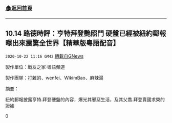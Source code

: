 ###  [:house:返回首頁](https://github.com/ourhimalayas/txt)
---

## 10.14 路德時評：亨特拜登艷照門 硬盤已經被紐約郵報曝出來震驚全世界【精華版粵語配音】
`2020-10-22 11:16 GM42` [轉載自GNews](https://gnews.org/zh-hant/440440/)

製作單位：戰友之家·粵語頻道

製作團隊：打雜的、wenfei、WikimBao、麻辣湯



摘要：

紐約郵報披露亨特.拜登硬盤的內容，爆光其邪惡生活，及其父喬.拜登賣國求榮的證據

0

